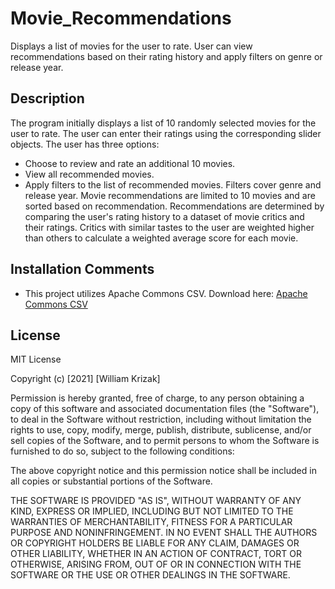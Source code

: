 # Movie_Recommendations
Displays a list of movies for the user to rate. User can view recommendations based on their rating history and apply filters on genre or release year.
## Description
The program initially displays a list of 10 randomly selected movies for the user to rate. 
The user can enter their ratings using the corresponding slider objects.
The user has three options:
* Choose to review and rate an additional 10 movies.
* View all recommended movies.
* Apply filters to the list of recommended movies. Filters cover genre and release year.
Movie recommendations are limited to 10 movies and are sorted based on recommendation. 
Recommendations are determined by comparing the user's rating history to a dataset of movie critics and their ratings.
Critics with similar tastes to the user are weighted higher than others to calculate a weighted average score for each movie.
## Installation Comments
* This project utilizes Apache Commons CSV. Download here: [Apache Commons CSV](https://commons.apache.org/proper/commons-csv/download_csv.cgi)  
## License
MIT License

Copyright (c) [2021] [William Krizak]

Permission is hereby granted, free of charge, to any person obtaining a copy
of this software and associated documentation files (the "Software"), to deal
in the Software without restriction, including without limitation the rights
to use, copy, modify, merge, publish, distribute, sublicense, and/or sell
copies of the Software, and to permit persons to whom the Software is
furnished to do so, subject to the following conditions:

The above copyright notice and this permission notice shall be included in all
copies or substantial portions of the Software.

THE SOFTWARE IS PROVIDED "AS IS", WITHOUT WARRANTY OF ANY KIND, EXPRESS OR
IMPLIED, INCLUDING BUT NOT LIMITED TO THE WARRANTIES OF MERCHANTABILITY,
FITNESS FOR A PARTICULAR PURPOSE AND NONINFRINGEMENT. IN NO EVENT SHALL THE
AUTHORS OR COPYRIGHT HOLDERS BE LIABLE FOR ANY CLAIM, DAMAGES OR OTHER
LIABILITY, WHETHER IN AN ACTION OF CONTRACT, TORT OR OTHERWISE, ARISING FROM,
OUT OF OR IN CONNECTION WITH THE SOFTWARE OR THE USE OR OTHER DEALINGS IN THE
SOFTWARE.
